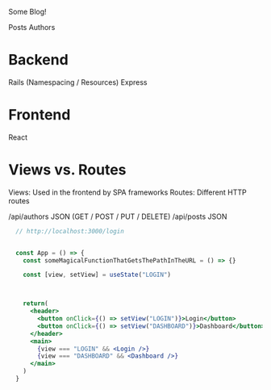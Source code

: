 Some Blog!

Posts
Authors

# Backend

Rails (Namespacing / Resources)
Express

# Frontend

React

# Views vs. Routes

Views: Used in the frontend by SPA frameworks
Routes: Different HTTP routes

/api/authors JSON (GET / POST / PUT / DELETE)
/api/posts JSON


```jsx
  // http://localhost:3000/login


  const App = () => {
    const someMagicalFunctionThatGetsThePathInTheURL = () => {}

    const [view, setView] = useState("LOGIN")



    return(
      <header>
        <button onClick={() => setView("LOGIN")}>Login</button>
        <button onClick={() => setView("DASHBOARD")}>Dashboard</button>
      </header>
      <main>
        {view === "LOGIN" && <Login />}
        {view === "DASHBOARD" && <Dashboard />}
      </main>
    )
  }
```
